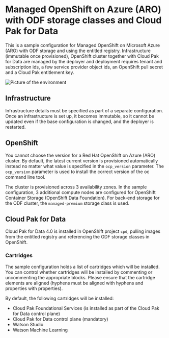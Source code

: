 # Managed OpenShift on Azure (ARO) with ODF storage classes and Cloud Pak for Data

This is a sample configuration for Managed OpenShift on Microsoft Azure (ARO) with ODF storage and using the entitled registry. Infrastructure (immutable once provisioned), OpenShift cluster together with Cloud Pak for Data are managed by the deployer and deployment requires tenant and subscription ids, a few service provider object ids, an OpenShift pull secret and a Cloud Pak entitlement key.

![Picture of the environment](./azure-aro.png)

## Infrastructure

Infrastructure details must be specified as part of a separate configuration. Once an infrastructure is set up, it becomes immutable, so it cannot be updated even if the base configuration is changed, and the deployer is restarted.

## OpenShift

You cannot choose the version for a Red Hat OpenShift on Azure (ARO) cluster. By default, the latest current version is provisioned automatically instead no matter what value is specified in the `ocp_version` parameter. The `ocp_version` parameter is used to install the correct version of the oc command line tool.

The cluster is provisioned across 3 availability zones. In the sample configuration, 3 additional compute nodes are configured for OpenShift Container Storage (OpenShift Data Foundation). For back-end storage for the ODF cluster, the `managed-premium` storage class is used.

## Cloud Pak for Data

Cloud Pak for Data 4.0 is installed in OpenShift project `cpd`, pulling images from the entitled registry and referencing the ODF storage classes in OpenShift.

### Cartridges

The sample configuration holds a list of cartridges which will be installed. You can control whether cartridges will be installed by commenting or uncommenting the appropriate blocks. Please ensure that the cartridge elements are aligned (hyphens must be aligned with hyphens and properties with properties).

By default, the following cartridges will be installed:

- Cloud Pak Foundational Services (is installed as part of the Cloud Pak for Data control plane)
- Cloud Pak for Data control plane (mandatory)
- Watson Studio
- Watson Machine Learning

